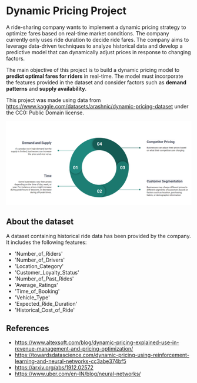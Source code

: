 # Dynamic Pricing Project

A ride-sharing company wants to implement a dynamic pricing strategy to optimize fares based on real-time market conditions. The company currently only uses ride duration to decide ride fares. The company aims to leverage data-driven techniques to analyze historical data and develop a predictive model that can dynamically adjust prices in response to changing factors.

The main objective of this project is to build a dynamic pricing model to **predict optimal fares for riders** in real-time. The model must incorporate the features provided in the dataset and consider factors such as **demand patterns** and **supply availability**.

This project was made using data from https://www.kaggle.com/datasets/arashnic/dynamic-pricing-dataset under the CC0: Public Domain license.

![Dynamic Pricing Image](./Resources/Images/dynamic-pricing-machine-learning-strategies-examples.png)

## About the dataset
A dataset containing historical ride data has been provided by the company. It includes the following features:
- 'Number_of_Riders'
- 'Number_of_Drivers'
- 'Location_Category'
- 'Customer_Loyalty_Status'
- 'Number_of_Past_Rides'
- 'Average_Ratings'
- 'Time_of_Booking'
- 'Vehicle_Type'
- 'Expected_Ride_Duration'
- 'Historical_Cost_of_Ride'

## 

## References
- https://www.altexsoft.com/blog/dynamic-pricing-explained-use-in-revenue-management-and-pricing-optimization/
- https://towardsdatascience.com/dynamic-pricing-using-reinforcement-learning-and-neural-networks-cc3abe374bf5
- https://arxiv.org/abs/1912.02572
- https://www.uber.com/en-IN/blog/neural-networks/

